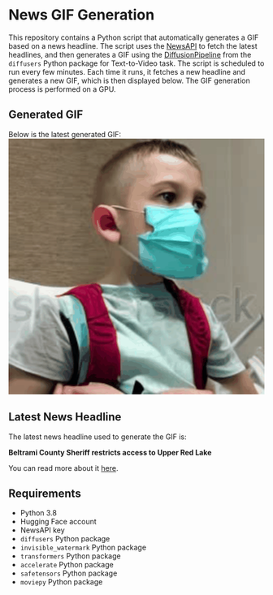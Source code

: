 # News GIF Generation
This repository contains a Python script that automatically generates a GIF based on a news headline. The script uses the [NewsAPI](https://newsapi.org/) to fetch the latest headlines, and then generates a GIF using the [DiffusionPipeline](https://github.com/huggingface/diffusers) from the `diffusers` Python package for Text-to-Video task.
The script is scheduled to run every few minutes. Each time it runs, it fetches a new headline and generates a new GIF, which is then displayed below. The GIF generation process is performed on a GPU.

## Generated GIF
Below is the latest generated GIF:
![Generated GIF](output.gif?raw=true&v=1704080029)

## Latest News Headline
The latest news headline used to generate the GIF is:

**Beltrami County Sheriff restricts access to Upper Red Lake**

You can read more about it [here](https://www.kare11.com/article/news/local/upper-red-lake-fishermen-stranded-ice-warning-beltrami-county-sheriff/89-eb4da1ef-7e9c-4ff2-9071-1cda0b1e1d4e).

## Requirements
- Python 3.8
- Hugging Face account
- NewsAPI key
- `diffusers` Python package
- `invisible_watermark` Python package
- `transformers` Python package
- `accelerate` Python package
- `safetensors` Python package
- `moviepy` Python package
